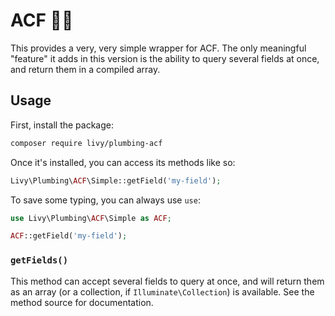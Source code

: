 # ACF 👩‍🔧

This provides a very, very simple wrapper for ACF. The only meaningful "feature" it adds in this version is the ability to query several fields at once, and return them in a compiled array.

## Usage

First, install the package:

```bash
composer require livy/plumbing-acf
```

Once it's installed, you can access its methods like so:

```php
Livy\Plumbing\ACF\Simple::getField('my-field');

```

To save some typing, you can always use `use`:
```php
use Livy\Plumbing\ACF\Simple as ACF;

ACF::getField('my-field');
```

### `getFields()`

This method can accept several fields to query at once, and will return them as an array (or a collection, if `Illuminate\Collection`) is available. See the method source for documentation.